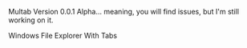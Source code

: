Multab Version 0.0.1 Alpha... meaning, you will find issues, but I'm still working on it.

Windows File Explorer With Tabs

